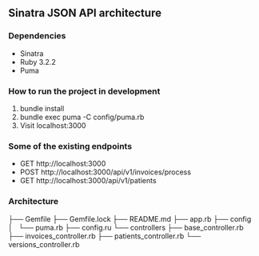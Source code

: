 ## Sinatra JSON API architecture
### Dependencies
- Sinatra
- Ruby 3.2.2
- Puma

### How to run the project in development
1. bundle install
2. bundle exec puma -C config/puma.rb
3. Visit localhost:3000

### Some of the existing endpoints
- GET http://localhost:3000
- POST http://localhost:3000/api/v1/invoices/process
- GET http://localhost:3000/api/v1/patients

### Architecture
├── Gemfile
├── Gemfile.lock
├── README.md
├── app.rb
├── config
│   └── puma.rb
├── config.ru
└── controllers
    ├── base_controller.rb
    ├── invoices_controller.rb
    ├── patients_controller.rb
    └── versions_controller.rb
